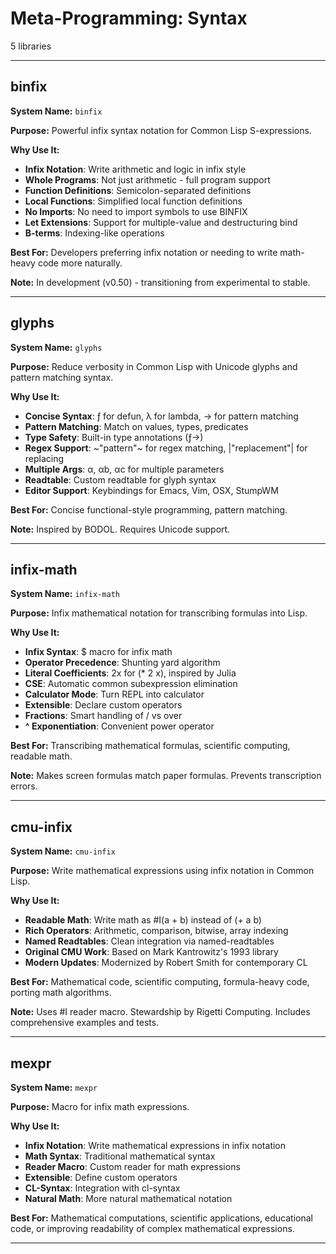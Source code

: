 # Meta-Programming: Syntax

5 libraries

---

## binfix

**System Name:** `binfix`

**Purpose:** Powerful infix syntax notation for Common Lisp S-expressions.

**Why Use It:**
- **Infix Notation**: Write arithmetic and logic in infix style
- **Whole Programs**: Not just arithmetic - full program support
- **Function Definitions**: Semicolon-separated definitions
- **Local Functions**: Simplified local function definitions
- **No Imports**: No need to import symbols to use BINFIX
- **Let Extensions**: Support for multiple-value and destructuring bind
- **B-terms**: Indexing-like operations

**Best For:** Developers preferring infix notation or needing to write math-heavy code more naturally.

**Note:** In development (v0.50) - transitioning from experimental to stable.

---


## glyphs

**System Name:** `glyphs`

**Purpose:** Reduce verbosity in Common Lisp with Unicode glyphs and pattern matching syntax.

**Why Use It:**
- **Concise Syntax**: ƒ for defun, λ for lambda, → for pattern matching
- **Pattern Matching**: Match on values, types, predicates
- **Type Safety**: Built-in type annotations (ƒ→)
- **Regex Support**: ~"pattern"~ for regex matching, |"replacement"| for replacing
- **Multiple Args**: α, αb, αc for multiple parameters
- **Readtable**: Custom readtable for glyph syntax
- **Editor Support**: Keybindings for Emacs, Vim, OSX, StumpWM

**Best For:** Concise functional-style programming, pattern matching.

**Note:** Inspired by BODOL. Requires Unicode support.

---


## infix-math

**System Name:** `infix-math`

**Purpose:** Infix mathematical notation for transcribing formulas into Lisp.

**Why Use It:**
- **Infix Syntax**: $ macro for infix math
- **Operator Precedence**: Shunting yard algorithm
- **Literal Coefficients**: 2x for (* 2 x), inspired by Julia
- **CSE**: Automatic common subexpression elimination
- **Calculator Mode**: Turn REPL into calculator
- **Extensible**: Declare custom operators
- **Fractions**: Smart handling of / vs over
- **^ Exponentiation**: Convenient power operator

**Best For:** Transcribing mathematical formulas, scientific computing, readable math.

**Note:** Makes screen formulas match paper formulas. Prevents transcription errors.

---


## cmu-infix

**System Name:** `cmu-infix`

**Purpose:** Write mathematical expressions using infix notation in Common Lisp.

**Why Use It:**
- **Readable Math**: Write math as #I(a + b) instead of (+ a b)
- **Rich Operators**: Arithmetic, comparison, bitwise, array indexing
- **Named Readtables**: Clean integration via named-readtables
- **Original CMU Work**: Based on Mark Kantrowitz's 1993 library
- **Modern Updates**: Modernized by Robert Smith for contemporary CL

**Best For:** Mathematical code, scientific computing, formula-heavy code, porting math algorithms.

**Note:** Uses #I reader macro. Stewardship by Rigetti Computing. Includes comprehensive examples and tests.

---


## mexpr

**System Name:** `mexpr`

**Purpose:** Macro for infix math expressions.

**Why Use It:**
- **Infix Notation**: Write mathematical expressions in infix notation
- **Math Syntax**: Traditional mathematical syntax
- **Reader Macro**: Custom reader for math expressions
- **Extensible**: Define custom operators
- **CL-Syntax**: Integration with cl-syntax
- **Natural Math**: More natural mathematical notation

**Best For:** Mathematical computations, scientific applications, educational code, or improving readability of complex mathematical expressions.

---


